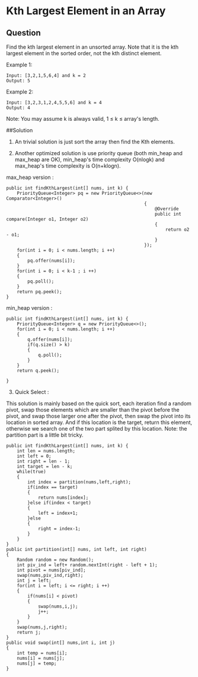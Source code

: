 # Kth Largest Element in an Array

## Question

Find the kth largest element in an unsorted array. Note that it is the kth largest element in the sorted order, not the kth distinct element.

Example 1:

	Input: [3,2,1,5,6,4] and k = 2
	Output: 5
Example 2:

	Input: [3,2,3,1,2,4,5,5,6] and k = 4
	Output: 4

Note:
You may assume k is always valid, 1 ≤ k ≤ array's length.

##Solution

1. An trivial solution is just sort the array then find the Kth elements.

2. Another optimized solution is use priority queue (both min_heap and max_heap are OK), min_heap's time complexity O(nlogk) and max_heap's time complexity is O(n+klogn).

max_heap version :

	public int findKthLargest(int[] nums, int k) {
        PriorityQueue<Integer> pq = new PriorityQueue<>(new Comparator<Integer>()
                                                        {
                                                            @Override
                                                            public int compare(Integer o1, Integer o2)
                                                            {
                                                                return o2 - o1;
                                                            }
                                                        });
        for(int i = 0; i < nums.length; i ++)
        {
            pq.offer(nums[i]);
        }
        for(int i = 0; i < k-1 ; i ++)
        {
            pq.poll();
        }
        return pq.peek();
    }

min_heap version :

	public int findKthLargest(int[] nums, int k) {
        PriorityQueue<Integer> q = new PriorityQueue<>();
        for(int i = 0; i < nums.length; i ++)
        {
            q.offer(nums[i]);
            if(q.size() > k)
            {
                q.poll();
            }
        }
        return q.peek();
        
    }


3. Quick Select : 

This solution is mainly based on the quick sort, each iteration find a random pivot, swap those elements which are smaller than the pivot before the pivot, and swap those larger one after the pivot, then swap the pivot into its location in sorted array. And if this location is the target, return this element, otherwise we search one of the two part splited by this location. Note: the partition part is a little bit tricky.

	public int findKthLargest(int[] nums, int k) {
        int len = nums.length; 
        int left = 0;
        int right = len - 1;
        int target = len - k;
        while(true)
        {
            int index = partition(nums,left,right);
            if(index == target)
            {
                return nums[index];
            }else if(index < target)
            {
                left = index+1;
            }else
            {
                right = index-1;
            }
        }
    }
    public int partition(int[] nums, int left, int right)
    {
        Random random = new Random();
        int piv_ind = left+ random.nextInt(right - left + 1);
        int pivot = nums[piv_ind];
        swap(nums,piv_ind,right);
        int j = left;
        for(int i = left; i <= right; i ++)
        {
            if(nums[i] < pivot)
            {
                swap(nums,i,j);
                j++;
            }
        }
        swap(nums,j,right);
        return j;
    } 
    public void swap(int[] nums,int i, int j)
    {
        int temp = nums[i];
        nums[i] = nums[j];
        nums[j] = temp;
    }
